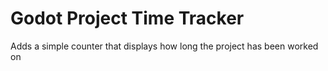 # Godot Project Time Tracker
Adds a simple counter that displays how long the project has been worked on
